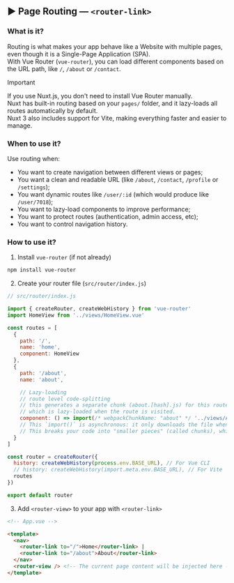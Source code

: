 ## ▶ Page Routing — `<router-link>`

### What is it?

Routing is what makes your app behave like a Website with multiple pages, even though it is a Single-Page Application (SPA).<br>
With Vue Router (`vue-router`), you can load different components based on the URL path, like `/`, `/about` or `/contact`.

> [!important]
> If you use Nuxt.js, you don't need to install Vue Router manually.<br>
> Nuxt has built-in routing based on your `pages/` folder, and it lazy-loads all routes automatically by default.<br>
> Nuxt 3 also includes support for Vite, making everything faster and easier to manage.

### When to use it?

Use routing when:

* You want to create navigation between different views or pages;
* You want a clean and readable URL (like `/about`, `/contact`, `/profile` or `/settings`);
* You want dynamic routes like `/user/:id` (which would produce like `/user/7018`);
* You want to lazy-load components to improve performance;
* You want to protect routes (authentication, admin access, etc);
* You want to control navigation history.

### How to use it?

1. Install `vue-router` (if not already)

```bash
npm install vue-router
```

2. Create your router file (`src/router/index.js`)

```js
// src/router/index.js

import { createRouter, createWebHistory } from 'vue-router'
import HomeView from '../views/HomeView.vue'

const routes = [
  {
    path: '/',
    name: 'home',
    component: HomeView
  },
  {
    path: '/about',
    name: 'about',

    // Lazy-loading
    // route level code-splitting
    // this generates a separate chunk (about.[hash].js) for this route
    // which is lazy-loaded when the route is visited.
    component: () => import(/* webpackChunkName: "about" */ '../views/AboutView.vue') // Lazy-loaded
    // This `import()` is asynchronous: it only downloads the file when needed.
    // This breaks your code into "smaller pieces" (called chunks), which the browser downloads on demand.
  }
]

const router = createRouter({
  history: createWebHistory(process.env.BASE_URL), // For Vue CLI
  // history: createWebHistory(import.meta.env.BASE_URL), // For Vite
  routes
})

export default router
```

3. Add `<router-view>` to your app with `<router-link>`

```html
<!-- App.vue -->

<template>
  <nav>
    <router-link to="/">Home</router-link> |
    <router-link to="/about">About</router-link>
  </nav>
  <router-view /> <!-- The current page content will be injected here -->
</template>
```
